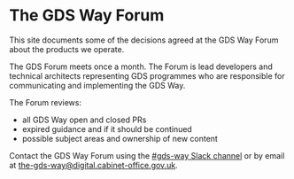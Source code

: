 # The GDS Way Forum

This site documents some of the decisions agreed at the GDS Way Forum about the products we operate.

The GDS Forum meets once a month. The Forum is lead developers and technical architects representing GDS programmes who are responsible for communicating and implementing the GDS Way.

The Forum reviews:

* all GDS Way open and closed PRs
* expired guidance and if it should be continued
* possible subject areas and ownership of new content

Contact the GDS Way Forum using the [#gds-way Slack channel](https://gds.slack.com/messages/gds-way/) or by email at <a href="mailto:the-gds-way@digital.cabinet-office.gov.uk?subject=feedback">the-gds-way@digital.cabinet-office.gov.uk</a>.
